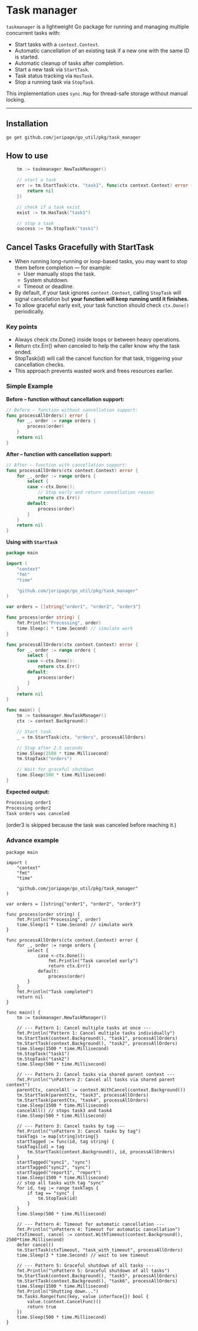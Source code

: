 # Task manager

`taskmanager` is a lightweight Go package for running and managing multiple concurrent tasks with:

- Start tasks with a `context.Context`.
- Automatic cancellation of an existing task if a new one with the same ID is started.
- Automatic cleanup of tasks after completion.
- Start a new task via `StartTask`.
- Task status tracking via `HasTask`.
- Stop a running task via `StopTask`.

This implementation uses `sync.Map` for thread-safe storage without manual locking.

---

## Installation

```bash
go get github.com/joripage/go_util/pkg/task_manager
```

## How to use

```go
    tm := taskmanager.NewTaskManager()

    // start a task
    err := tm.StartTask(ctx, "task1", func(ctx context.Context) error {
        return nil
    })

    // check if a task exist
    exist := tm.HasTask("task1")

    // stop a task
    success := tm.StopTask("task1")
```

## Cancel Tasks Gracefully with StartTask

- When running long-running or loop-based tasks, you may want to stop them before completion — for example:
  - User manually stops the task.
  - System shutdown.
  - Timeout or deadline.
- By default, if your task ignores `context.Context`, calling `StopTask` will signal cancellation but **your function will keep running until it finishes.**
- To allow graceful early exit, your task function should check `ctx.Done()` periodically.

### Key points

- Always check ctx.Done() inside loops or between heavy operations.
- Return ctx.Err() when canceled to help the caller know why the task ended.
- StopTask(id) will call the cancel function for that task, triggering your cancellation checks.
- This approach prevents wasted work and frees resources earlier.

### Simple Example

**Before – function without cancellation support:**

```go
// Before – function without cancellation support:
func processAllOrders() error {
    for _, order := range orders {
        process(order)
    }
    return nil
}
```

**After – function with cancellation support:**

```go
// After – function with cancellation support:
func processAllOrders(ctx context.Context) error {
    for _, order := range orders {
        select {
        case <-ctx.Done():
            // Stop early and return cancellation reason
            return ctx.Err()
        default:
            process(order)
        }
    }
    return nil
}
```

**Using with `StartTask`**

```go
package main

import (
    "context"
    "fmt"
    "time"

    "github.com/joripage/go_util/pkg/task_manager"
)

var orders = []string{"order1", "order2", "order3"}

func process(order string) {
    fmt.Println("Processing", order)
    time.Sleep(1 * time.Second) // simulate work
}

func processAllOrders(ctx context.Context) error {
    for _, order := range orders {
        select {
        case <-ctx.Done():
            return ctx.Err()
        default:
            process(order)
        }
    }
    return nil
}

func main() {
    tm := taskmanager.NewTaskManager()
    ctx := context.Background()

    // Start task
    _ = tm.StartTask(ctx, "orders", processAllOrders)

    // Stop after 2.5 seconds
    time.Sleep(2500 * time.Millisecond)
    tm.StopTask("orders")

    // Wait for graceful shutdown
    time.Sleep(500 * time.Millisecond)
}
```

**Expected output:**

```bash
Processing order1
Processing order2
Task orders was canceled
```

(order3 is skipped because the task was canceled before reaching it.)

### Advance example

```golang
package main

import (
    "context"
    "fmt"
    "time"

    "github.com/joripage/go_util/pkg/task_manager"
)

var orders = []string{"order1", "order2", "order3"}

func process(order string) {
    fmt.Println("Processing", order)
    time.Sleep(1 * time.Second) // simulate work
}

func processAllOrders(ctx context.Context) error {
    for _, order := range orders {
        select {
            case <-ctx.Done():
                fmt.Println("Task canceled early")
                return ctx.Err()
            default:
                process(order)
        }
    }
    fmt.Println("Task completed")
    return nil
}

func main() {
    tm := taskmanager.NewTaskManager()

    // --- Pattern 1: Cancel multiple tasks at once ---
    fmt.Println("Pattern 1: Cancel multiple tasks individually")
    tm.StartTask(context.Background(), "task1", processAllOrders)
    tm.StartTask(context.Background(), "task2", processAllOrders)
    time.Sleep(1500 * time.Millisecond)
    tm.StopTask("task1")
    tm.StopTask("task2")
    time.Sleep(500 * time.Millisecond)

    // --- Pattern 2: Cancel tasks via shared parent context ---
    fmt.Println("\nPattern 2: Cancel all tasks via shared parent context")
    parentCtx, cancelAll := context.WithCancel(context.Background())
    tm.StartTask(parentCtx, "task3", processAllOrders)
    tm.StartTask(parentCtx, "task4", processAllOrders)
    time.Sleep(1500 * time.Millisecond)
    cancelAll() // stops task3 and task4
    time.Sleep(500 * time.Millisecond)

    // --- Pattern 3: Cancel tasks by tag ---
    fmt.Println("\nPattern 3: Cancel tasks by tag")
    taskTags := map[string]string{}
    startTagged := func(id, tag string) {
    taskTags[id] = tag
        tm.StartTask(context.Background(), id, processAllOrders)
    }
    startTagged("sync1", "sync")
    startTagged("sync2", "sync")
    startTagged("report1", "report")
    time.Sleep(1500 * time.Millisecond)
    // stop all tasks with tag "sync"
    for id, tag := range taskTags {
        if tag == "sync" {
            tm.StopTask(id)
        }
    }
    time.Sleep(500 * time.Millisecond)

    // --- Pattern 4: Timeout for automatic cancellation ---
    fmt.Println("\nPattern 4: Timeout for automatic cancellation")
    ctxTimeout, cancel := context.WithTimeout(context.Background(), 2500*time.Millisecond)
    defer cancel()
    tm.StartTask(ctxTimeout, "task_with_timeout", processAllOrders)
    time.Sleep(3 * time.Second) // wait to see timeout

    // --- Pattern 5: Graceful shutdown of all tasks ---
    fmt.Println("\nPattern 5: Graceful shutdown of all tasks")
    tm.StartTask(context.Background(), "task5", processAllOrders)
    tm.StartTask(context.Background(), "task6", processAllOrders)
    time.Sleep(1500 * time.Millisecond)
    fmt.Println("Shutting down...")
    tm.Tasks.Range(func(key, value interface{}) bool {
        value.(context.CancelFunc)()
        return true
    })
    time.Sleep(500 * time.Millisecond)
}

```
